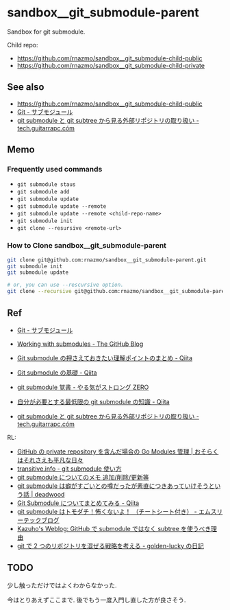 # sandbox\_\_git_submodule-parent

Sandbox for git submodule.

Child repo:

- https://github.com/rnazmo/sandbox__git_submodule-child-public
- https://github.com/rnazmo/sandbox__git_submodule-child-private

## See also

- https://github.com/rnazmo/sandbox__git_submodule-child-public
- [Git - サブモジュール](https://git-scm.com/book/ja/v2/Git-%E3%81%AE%E3%81%95%E3%81%BE%E3%81%96%E3%81%BE%E3%81%AA%E3%83%84%E3%83%BC%E3%83%AB-%E3%82%B5%E3%83%96%E3%83%A2%E3%82%B8%E3%83%A5%E3%83%BC%E3%83%AB)
- [git submodule と git subtree から見る外部リポジトリの取り扱い - tech.guitarrapc.cóm](https://tech.guitarrapc.com/entry/2019/03/16/065700)

## Memo

### Frequently used commands

- `git submodule staus`
- `git submodule add`
- `git submodule update`
- `git submodule update --remote`
- `git submodule update --remote <child-repo-name>`
- `git submodule init`
- `git clone --resursive <remote-url>`

### How to Clone sandbox\_\_git_submodule-parent

```sh
git clone git@github.com:rnazmo/sandbox__git_submodule-parent.git
git submodule init
git submodule update

# or, you can use --rescursive option.
git clone --recursive git@github.com:rnazmo/sandbox__git_submodule-parent.git
```

## Ref

- [Git - サブモジュール](https://git-scm.com/book/ja/v2/Git-%E3%81%AE%E3%81%95%E3%81%BE%E3%81%96%E3%81%BE%E3%81%AA%E3%83%84%E3%83%BC%E3%83%AB-%E3%82%B5%E3%83%96%E3%83%A2%E3%82%B8%E3%83%A5%E3%83%BC%E3%83%AB)
- [Working with submodules - The GitHub Blog](https://github.blog/2016-02-01-working-with-submodules/)

- [Git submodule の押さえておきたい理解ポイントのまとめ - Qiita](https://qiita.com/kinpira/items/3309eb2e5a9a422199e9)
- [Git submodule の基礎 - Qiita](https://qiita.com/sotarok/items/0d525e568a6088f6f6bb)
- [git submodule 覚書 - やる気がストロング ZERO](https://yaruki-strong-zero.hatenablog.jp/entry/git_submodule)
- [自分が必要とする最低限の git submodule の知識 - Qiita](https://qiita.com/ma2saka/items/4bd00ef6f8c240847807)
- [git submodule と git subtree から見る外部リポジトリの取り扱い - tech.guitarrapc.cóm](https://tech.guitarrapc.com/entry/2019/03/16/065700)

RL:

- [GitHub の private repository を含んだ場合の Go Modules 管理 | おそらくはそれさえも平凡な日々](https://songmu.jp/riji/entry/2019-07-29-go-private-modules.html)
- [transitive.info - git submodule 使い方](http://transitive.info/article/git/command/submodule/)
- [git submodule についてのメモ 追加/削除/更新等](https://rcmdnk.com/blog/2013/10/18/computer-git/)
- [git submodule は癖がすごいとの噂だったが素直につきあっていけそうという話 | deadwood](https://www.d-wood.com/blog/2014/05/22_6257.html)
- [Git Submodule についてまとめてみる - Qiita](https://qiita.com/BlueSilverCat/items/19bb9b814572cd35b2ae)
- [git submodule はトモダチ！怖くないよ！ （チートシート付き） - エムスリーテックブログ](https://www.m3tech.blog/entry/git-submodule)
- [Kazuho's Weblog: GitHub で submodule ではなく subtree を使うべき理由](http://blog.kazuhooku.com/2014/12/github-submodule-subtree.html)
- [git で 2 つのリポジトリを混ぜる戦略を考える - golden-lucky の日記](https://golden-lucky.hatenablog.com/entry/2020/05/04/154704)

## TODO

少し触っただけではよくわからなかった.

今はとりあえずここまで. 後でもう一度入門し直した方が良さそう.
